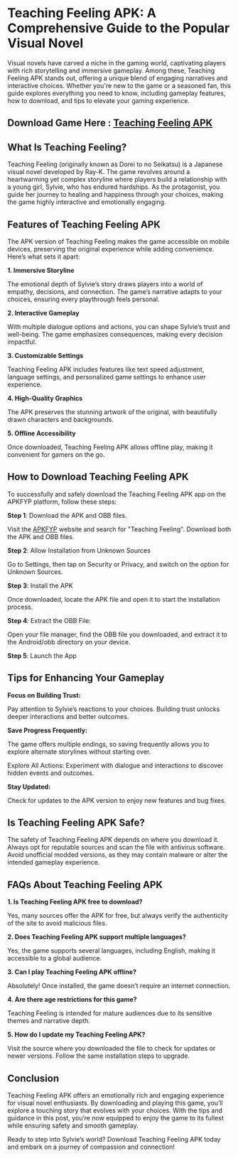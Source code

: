 # Teaching Feeling APK: A Comprehensive Guide to the Popular Visual Novel

Visual novels have carved a niche in the gaming world, captivating players with rich storytelling and immersive gameplay. Among these, Teaching Feeling APK stands out, offering a unique blend of engaging narratives and interactive choices. Whether you're new to the game or a seasoned fan, this guide explores everything you need to know, including gameplay features, how to download, and tips to elevate your gaming experience.

## Download Game Here : [Teaching Feeling APK](https://tinyurl.com/4ub4bexn)

## What Is Teaching Feeling?

Teaching Feeling (originally known as Dorei to no Seikatsu) is a Japanese visual novel developed by Ray-K. The game revolves around a heartwarming yet complex storyline where players build a relationship with a young girl, Sylvie, who has endured hardships. As the protagonist, you guide her journey to healing and happiness through your choices, making the game highly interactive and emotionally engaging.

## Features of Teaching Feeling APK

The APK version of Teaching Feeling makes the game accessible on mobile devices, preserving the original experience while adding convenience. Here’s what sets it apart:

**1. Immersive Storyline**

The emotional depth of Sylvie’s story draws players into a world of empathy, decisions, and connection. The game’s narrative adapts to your choices, ensuring every playthrough feels personal.

**2. Interactive Gameplay**

With multiple dialogue options and actions, you can shape Sylvie’s trust and well-being. The game emphasizes consequences, making every decision impactful.

**3. Customizable Settings**

Teaching Feeling APK includes features like text speed adjustment, language settings, and personalized game settings to enhance user experience.

**4. High-Quality Graphics**

The APK preserves the stunning artwork of the original, with beautifully drawn characters and backgrounds.

**5. Offline Accessibility**

Once downloaded, Teaching Feeling APK allows offline play, making it convenient for gamers on the go.

## How to Download Teaching Feeling APK

To successfully and safely download the Teaching Feeling APK app on the APKFYP platform, follow these steps:

**Step 1**: Download the APK and OBB files.

Visit the [APKFYP](https://tinyurl.com/3hfdj3fv) website and search for "Teaching Feeling". Download both the APK and OBB files.

**Step 2**: Allow Installation from Unknown Sources 

Go to Settings, then tap on Security or Privacy, and switch on the option for Unknown Sources.

**Step 3**: Install the APK

Once downloaded, locate the APK file and open it to start the installation process.

**Step 4**: Extract the OBB File: 

Open your file manager, find the OBB file you downloaded, and extract it to the Android/obb directory on your device.

**Step 5**: Launch the App

## Tips for Enhancing Your Gameplay

**Focus on Building Trust:**

Pay attention to Sylvie’s reactions to your choices. Building trust unlocks deeper interactions and better outcomes.

**Save Progress Frequently:**

The game offers multiple endings, so saving frequently allows you to explore alternate storylines without starting over.

Explore All Actions:
Experiment with dialogue and interactions to discover hidden events and outcomes.

**Stay Updated:**

Check for updates to the APK version to enjoy new features and bug fixes.

## Is Teaching Feeling APK Safe?

The safety of Teaching Feeling APK depends on where you download it. Always opt for reputable sources and scan the file with antivirus software. Avoid unofficial modded versions, as they may contain malware or alter the intended gameplay experience.

## FAQs About Teaching Feeling APK

**1. Is Teaching Feeling APK free to download?**

Yes, many sources offer the APK for free, but always verify the authenticity of the site to avoid malicious files.

**2. Does Teaching Feeling APK support multiple languages?**

Yes, the game supports several languages, including English, making it accessible to a global audience.

**3. Can I play Teaching Feeling APK offline?**

Absolutely! Once installed, the game doesn’t require an internet connection.

**4. Are there age restrictions for this game?**

Teaching Feeling is intended for mature audiences due to its sensitive themes and narrative depth.

**5. How do I update my Teaching Feeling APK?**

Visit the source where you downloaded the file to check for updates or newer versions. Follow the same installation steps to upgrade.

## Conclusion

Teaching Feeling APK offers an emotionally rich and engaging experience for visual novel enthusiasts. By downloading and playing this game, you’ll explore a touching story that evolves with your choices. With the tips and guidance in this post, you’re now equipped to enjoy the game to its fullest while ensuring safety and smooth gameplay.

Ready to step into Sylvie’s world? Download Teaching Feeling APK today and embark on a journey of compassion and connection!






